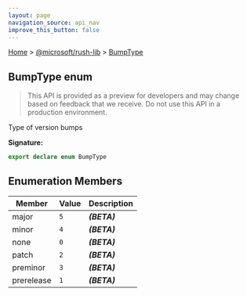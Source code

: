 ```yaml
---
layout: page
navigation_source: api_nav
improve_this_button: false
---
```



[Home](./index.md) &gt; [@microsoft/rush-lib](./rush-lib.md) &gt; [BumpType](./rush-lib.bumptype.md)

## BumpType enum

> This API is provided as a preview for developers and may change based on feedback that we receive. Do not use this API in a production environment.
>

Type of version bumps

<b>Signature:</b>

```typescript
export declare enum BumpType
```

## Enumeration Members

|  Member | Value | Description |
|  --- | --- | --- |
|  major | <code>5</code> | <b><i>(BETA)</i></b> |
|  minor | <code>4</code> | <b><i>(BETA)</i></b> |
|  none | <code>0</code> | <b><i>(BETA)</i></b> |
|  patch | <code>2</code> | <b><i>(BETA)</i></b> |
|  preminor | <code>3</code> | <b><i>(BETA)</i></b> |
|  prerelease | <code>1</code> | <b><i>(BETA)</i></b> |
